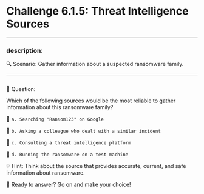 # **Challenge 6.1.5: Threat Intelligence Sources**

---

### **description:**

🔍 Scenario: Gather information about a suspected ransomware family.

---
```plaintext

```
🤔 Question:

Which of the following sources would be the most reliable to gather information about this ransomware family?

🔘 ```a. Searching "Ransom123" on Google```

🔘 ```b. Asking a colleague who dealt with a similar incident```

🔘 ```c. Consulting a threat intelligence platform```

🔘 ```d. Running the ransomware on a test machine```

💡 Hint: Think about the source that provides accurate, current, and safe information about ransomware.

🚀 Ready to answer? Go on and make your choice!